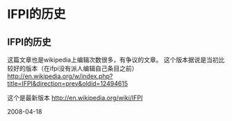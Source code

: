 # IFPI的历史

## IFPI的历史

这篇文章也是wikipedia上编辑次数很多，有争议的文章。
这个版本据说是当初比较好的版本（在ifpi没有派人编辑自己条目之前）
http://en.wikipedia.org/w/index.php?title=IFPI&direction=prev&oldid=12494615

这个是最新版本 http://en.wikipedia.org/wiki/IFPI


2008-04-18